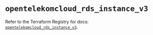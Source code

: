 # `opentelekomcloud_rds_instance_v3`

Refer to the Terraform Registry for docs: [`opentelekomcloud_rds_instance_v3`](https://registry.terraform.io/providers/opentelekomcloud/opentelekomcloud/1.36.49/docs/resources/rds_instance_v3).
